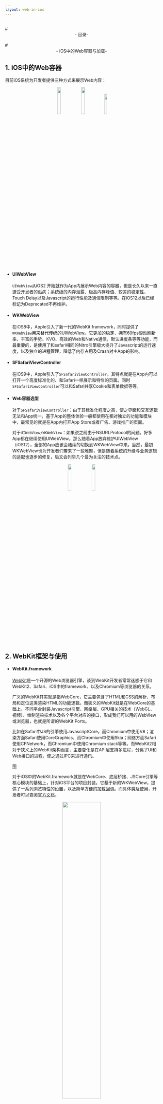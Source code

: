 ```yaml
---
layout: web-in-ios
---
```


<br>
# <center>- 目录-</center>

<br>
# <center>- iOS中的Web容器与加载-</center>

## 1. iOS中的Web容器

目前iOS系统为开发者提供三种方式来展示Web内容：

<center>
	<img width="15%" height="15%" src="https://raw.githubusercontent.com/dequan1331/dequan1331.github.io/master/assets/img/2/1.png">
	<img width="15%" height="15%" src="https://raw.githubusercontent.com/dequan1331/dequan1331.github.io/master/assets/img/2/2.png">
	<img width="13%" height="13%" src="https://raw.githubusercontent.com/dequan1331/dequan1331.github.io/master/assets/img/2/13.png">
</center>

- #### UIWebView
	
	`UIWebView`从iOS2 开始就作为App内展示Web内容的容器，但是长久以来一直遭受开发者的诟病；系统级的内存泄露、极高内存峰值、较差的稳定性、Touch Delay以及Javascript的运行性能及通信限制等等。在iOS12以后已经标记为Deprecated不再维护。

- #### WKWebView

	在iOS8中，Apple引入了新一代的WebKit framework，同时提供了`WKWebView`用来替代传统的UIWebView。它更加的稳定、拥有60fps滚动刷新率、丰富的手势、KVO、高效的Web和Native通信，默认进度条等等功能，而最重要的，是使用了和safari相同的Nitro引擎极大提升了Javascript的运行速度，以及独立的进程管理，降低了内存占用及Crash对主App的影响。
	
	
-  #### SFSafariViewController

	在iOS9中，Apple引入了`SFSafariViewController`。其特点就是在App内可以打开一个高度标准化的、和Safari一样展示和特性的页面。同时`SFSafariViewController`可以和Safari共享Cookie和表单数据等等。

-  #### Web容器选型
	
	对于`SFSafariViewController`：由于其标准化程度之高，使之界面和交互逻辑无法和App统一，基于App的整体体验一般都使用在相对独立的功能和模块中，最常见的就是在App内打开App Store或者广告、游戏推广的页面。

	对于`UIWebView/WKWebView`：如果说之前由于NSURLProtocol的问题，好多App都在继续使用UIWebView，那么随着App放弃维护UIWebView（iOS12），全部的App应该会陆续的切换到WKWebView中来。当然，最初WKWebView也为开发者们带来了一些难题，但是随着系统的升级与业务逻辑的适配也逐步的修复，后文会列举几个最为关注的技术点。
	
<center>
	<img width="15%" height="15%" src="https://raw.githubusercontent.com/dequan1331/dequan1331.github.io/master/assets/img/2/20.png">
	<img width="15%" height="15%" src="https://raw.githubusercontent.com/dequan1331/dequan1331.github.io/master/assets/img/2/21.png">
</center>
	

## 2. WebKit框架与使用

- #### WebKit.framework

	[WebKit](https://webkit.org/)是一个开源的Web浏览器引擎，谈到WebKit开发者常常迷惑于它和WebKit2、Safari、iOS中的framework、以及Chromium等浏览器的关系。

	广义的WebKit其实就是指WebCore，它主要包含了HTML和CSS的解析、布局和定位这类渲染HTML的功能逻辑。而狭义的WebKit就是在WebCore的基础上，不同平台封装Javascript引擎、网络层、GPU相关的技术（WebGL、视频）、绘制渲染技术以及各个平台对应的接口，形成我们可以用的WebView或浏览器，也就是所谓的WebKit Ports。
	
	比如在Safari中JS的引擎使用JavascriptCore，而Chromium中使用V8；渲染方面Safari使用CoreGraphics，而Chromium中使用Skia；网络方面Safari使用CFNetwork，而Chromium中使用Chromium stack等等。而WebKit2相对于狭义上的WebKit架构而言，主要变化是在API层支持多进程，分离了UI和Web接口的进程，使之通过IPC来进行通讯。
	
	[图]()
	
	对于iOS中的WebKit.framework就是在WebCore、底层桥接、JSCore引擎等核心模块的基础上，针对iOS平台的项目封装。它基于新的WKWebView，提供了一系列浏览特性的设置，以及简单方便的加载回调。而具体类及使用，开发者可以查阅[官方文档](https://developer.apple.com/documentation/webkit)。

<center>
	<img width="50%" height="50%" src="https://raw.githubusercontent.com/dequan1331/dequan1331.github.io/master/assets/img/2/4.png">
</center>
<br>

- #### Web容器使用流程与关键节点

	对于大部分日常使用来说，开发者需要关注的就是WebView的创建、配置、加载、以及系统回调的接收。
	
	<center>
	<img width="50%" height="50%" src="https://raw.githubusercontent.com/dequan1331/dequan1331.github.io/master/assets/img/2/14.png">
	</center>

	对于Web开发者，业务逻辑一般通过基于Web页面和Dom渲染的关键节点来处理。而对于iOS开发者，WKWebView提供的的注册、加载和回调时机，没有明确的与Web加载的关键节点相关联。准确的理解和处理两个维度的加载顺序，选择合理的业务逻辑处理时机，才可以实现准确而高效的应用。
	
	<center>
	<img width="70%" height="70%" src="https://raw.githubusercontent.com/dequan1331/dequan1331.github.io/master/assets/img/2/5.png">
	</center>
	
- #### WKWebView常见问题

	使用WKWebView带来的另外一个好处，就是我们可以通过源码理解部分加载逻辑，为Crash提供一些思路，或者使用一些私有方法。
		
	1. NSURLProtocol

		WKWebView最为显著的改变，就是不支持NSURLProtocol。为了兼容旧的业务逻辑，一部分App通过[WKBrowsingContextController]()中的非公开方法实现了NSURLProtocol。
		```objc
		// WKBrowsingContextController
		+ (void)registerSchemeForCustomProtocol:(NSString *)scheme WK_API_DEPRECATED_WITH_REPLACEMENT("WKURLSchemeHandler", macos(10.10, WK_MAC_TBA), ios(8.0, WK_IOS_TBA));
		```
	
		在iOS11中，系统增加了 `setURLSchemeHandler`函数用来拦截自定义的Scheme。但是不同于UIWebView，新的函数只能拦截自定义的Scheme[(SchemeRegistry.cpp)](https://github.com/WebKit/webkit/blob/master/Source/WebCore/platform/SchemeRegistry.cpp)，对使用最多的HTTP/HTTPS依然不能有效的拦截。
		```objc
		//SchemeRegistry
	    static const StringVectorFunction functions[] {
	        builtinSecureSchemes,                // about;data...
	        builtinSchemesWithUniqueOrigins,     // javascript...
	        builtinEmptyDocumentSchemes,
	        builtinCanDisplayOnlyIfCanRequestSchemes,
	        builtinCORSEnabledSchemes,           //http;https
	    };
		```
	
	
	2. 白屏

		一般WKWebView白屏的原因主要分两种，一种是由于Web的进程Crash（多见于内部进程通信）；一种就是WebView渲染时的错误（Debug一切正常只是没有对应的内容）。对于白屏的检测，前者在iOS9之后系统提供了对应Crash的回调函数，同时业界也有通过判断URL/Title是否为空的方式作为辅助；后者通过对比业界也有判断SubView是否包含WKCompsitingView，以及通过随机点截图等方式作为白屏判断的依据。
	
	
	3. 其他WKWebView的系统级问题如Cookie、POST参数、异步Javascript等等一系列的问题，可以通过业务逻辑的调整重新适配
	
	4. 由于WebKit源码等开放性，我们也可以利用私有方法来简化代码逻辑、实现复杂的产品需求。例如在[WKWebViewPrivate](https://github.com/WebKit/webkit/blob/master/Source/WebKit/UIProcess/API/Cocoa/WKWebViewPrivate)中可以获得各种页面信息、直接取到UserAgent、 在[WKBackForwardListPrivate]()中可以清理掉全部的跳转历史、以及在[WKContentViewInteraction]()中替换方法实现自定义的MenuItem等等。

		```objc
		@interface WKWebView (WKPrivate)
		@property (nonatomic, readonly) NSString *_userAgent WK_API_AVAILABLE(macosx(10.11), ios(9.0));
		...
		
		@interface WKBackForwardList (WKPrivate)
		- (void)_removeAllItems;
		...
		
		@interface WKContentView (WKInteraction)
		- (BOOL)canPerformActionForWebView:(SEL)action withSender:(id)sender;
		```


## 3. App中的应用场景

WKWebView系统提供了四个用于加载渲染Web的函数。这四个函数从加载的类型上可以分为两类：加载URL & 加载HTML\Data。所以基于此也延伸出两种不同的业务场景：加载URL的**页面直出**类和加载数据的**模板渲染**类，同时两种类型各自也有不同的优化重点及方向。

- 页面直出

	```objc
	//根据URL直接展示Web页面
	- (nullable WKNavigation *)loadRequest:(NSURLRequest *)request;
	```
	通常各类App中的Web页面加载都是通过加载URL的方式，比如嵌入的运营活动页面、广告页面等等。

- 模板渲染

	```objc
	//根据模板&数据渲染Web页面
	- (nullable WKNavigation *)loadHTMLString:(NSString *)string baseURL:(nullable NSURL *)baseURL;
	...
	```
	需要WebView加载，且交互逻辑较多的页面，最常见的就是新闻类App的内容展示页。
	
<br>
# <center>- iOS中的Web与Native的通信 -</center>

单纯的使用Web容器加载页面已经不能满足复杂的功能，开发者希望数据可以在Native和Web之间通信传递来实现复杂的功能，而Javascript就是通信的媒介。对于有WebView的情况，虽然WKWebView提供了系统级的方法，但是大部分App仍然使用基于URLScheme的WebViewBridge用以兼容。而脱离了WebView容器，系统提供了JavaScriptCore的framework，它也为之后蓬勃发展的跨平台和热修复技术提供了可能。

## 1. 基于WebView的通信

基于WebView的Web和Native通信主要有 **两个** 途径，一个是通过获取WebView当中的 JSContext，使用系统封装的基于JSCore的函数通信。另一类就是通过创建自定义Scheme的iframe Dom，客户端在回调中进行拦截实现。

- #### UIWebView & WKWebView系统级

	在`UIWebView`时代没有提供系统级的函数进行Web与Native的交互，绝大部分App都是通过WebViewJavascriptBridge（下节介绍）来进行的通信。但是由于JavascriptCore的存在，对于UIWebView来说只要有效的获取到内部的JSContext，也可以达到目的。目前已知有效的几个私有方法获取Context的方法如下：
	
	```objc
	//通过系统废弃函数获取context
	- (void)webView:(WebView *)webView didCreateJavaScriptContext:(JSContext *)context forFrame:(WebFrame *)frame;
	
	//通过valueForKeyPath获取context
	self.jsContext = [_webView valueForKeyPath:@"documentView.webView.mainFrame.javaScriptContext"];
	```
	
	在`WKWebView`中提供了系统级的Web和Native通讯机制，通过Message Handler的封装使开发效率有了很大的提升。同时系统封装了JavaScript对象和Objective-C对象的转换逻辑，也进降低了使用的门槛。

	```objc
	// js端发送消息
	window.webkit.messageHandlers.{NAME}.postMessage()
	
	//Native在回调中接收
	- (void)userContentController:(WKUserContentController *)userContentController didReceiveScriptMessage:(WKScriptMessage *)message;
	```

- #### 拦截自定义Scheme请求 - WebViewJavascriptBridge

	由于私有方法的稳定性与审核风险，开发者不愿意使用上文提到的UIWebView获取 JSContext的方式进行通信，所以通常都采用基于iframe和自定义Scheme的 JavascriptBridge进行通信。虽然在之后的WKWebView提供了系统函数，但是大部分App都需要兼容UIWebView与WKWebView，所以目前的使用范围仍然十分广泛。
	
	在Github中类似的开源框架有很多，但是无外乎都是Web侧根据固定的格式创建包含通信信息的Request，之后创建隐式iFrame节点请求；Native侧在相应的WebView回调用解析Request的Scheme，之后按照格式解析数据并处理。
	
	而对于数据传递和回调处理的问题，在兼容两种WebView、持续的更新的[WebViewJavascriptBridge](https://github.com/marcuswestin/WebViewJavascriptBridge)中，iFrame request没有直接传递数据，而是Web和Native侧维护共同的参数或回调Queue，Native通过Request中Scheme的解析触发对Queue里数据的读取。
	
	<br>
	<center>
		<img width="70%" height="70%" src="https://raw.githubusercontent.com/dequan1331/dequan1331.github.io/master/assets/img/2/6.png">
	</center>

## 2. 脱离WebView的通信 JavaScriptCore

- #### JavascriptCore原理浅析

	- JavascriptCore一直作为WebKit中内置的JS引擎使用，在iOS7之后，Apple对原有的C/C++代码进行了OC的封装，成系统级的framework供开发者使用。作为一个引擎来讲，JavascriptCore的词法、语法分析，以及多层次的JIT编译技术都是值得深入挖掘和学习的方向，由于篇幅的限制暂且不做深入的讨论。

	词法分析 语法分析 字节码生成
	[图](*******)

- #### JavascriptCore.framework

	提供了脱离WebView执行Javascript的环境和能力。

	- `JSVirtualMachine`：提供了JS执行的底层资源及内存。虽然Java与Javascript没有一点关系，但是同样作为虚拟机，JSVM和JVM做了一部分类似的事情。每个JSVirtualMachine独占线程，拥有独立的空间和管理，但是可以包含多个JSContext。应用就是多线程？
	- `JSContext`：提供了JS运行的上下文环境和接口。可以不准确的理解为，就是创建了一个Javascript中的Window对象。
	- `JSValue`：提供了OC和JS间数据类型的封装和转换[Type Conversions](https://developer.apple.com/documentation/javascriptcore/jsvalue)。除了基本的数据类型，OC中的Block转换为JS中的function，Class转换为Constructor。
	- `JSManagedValue`：Javascript使用GC机制管理内存，而OC采用引用计数的方式管理内存。所以在JavascriptCore使用过程中，难免会遇到`循环引用`以及`提前释放`的问题。
	- `JSExport`：提供了类、属性和实例方法的调用接口。ProtoType & Constructor
<br>
<center>
<img width="25%" height="25%" src="https://raw.githubusercontent.com/dequan1331/dequan1331.github.io/master/assets/img/2/7.png">
</center>

- #### 使用JavascriptCore进行通信

	- Native - Web: 通过JavascriptCore，Native可以直接在Context中执行JS语句，和Web侧进行通信和交互。

		```objc
		JSValue *value = [self.jsContext evaluateScript:@"document.cookie"];
		```
	- Web - Native: 对于Web侧向Native的通信，JavascriptCore提供两种方式，注册Block & Export协议。
	
		```objc
		//Native
		self.jsContext[@"addMethod"] = ^ NSInteger(NSInteger a, NSInteger b) {
	      return a + b;
		};
		
		//JS
		console.log(addMethod(1, 2));    //3

		//Native
		@protocol testJSExportProtocol <JSExport>
		@property (readonly) NSString *string;
		...
		@interface OCClass : NSObject <testJSExportProtocol>
		
		//JS
		var OCClass = new OCClass();
		console.log(OCClass.string);
		```
		

	无论通过以上两种方式进行通信，其核心都是将 保存到一个全局的Object中，例如window。
	
	对于OC中的属性和实例方法，JavaScriptCore在prototype中创建对应的属性和方法，而类方法则在
	
	对于每一个导出的实例方法，JavaScriptCore都会在prototype中创建一个对应的方法；
	对于么一个导出的实例属性，JavaScriptCore都会在prototype中创建一个对应一个存取器属性；
	对于每一个导出的类方法，JavaScriptCore会在constructor对象中创建一个对应的JavaScript function.


## 3. App中的应用场景

-  对于基于WebView的通信，主要用于App向H5页面中注入的Javascript Open Api，如提供Native的拍照、音视频、定位；以及App内的登录、分享等等功能。
-  对于JavaScriptCore，则催生了动态化、跨平台以及热修复等一系列技术的蓬勃发展。

<br>
# <center>- 跨平台与热修复 -</center>

近几年来国内外移动端各种方案如雨后春笋般涌现，“Write once, run anywhere”不再是开发者的向往。剥离跨平台技术在Web侧DSL、virtualDom等方面的优化，以及Native侧Runtime的应用与封装，对于两端通信的核心，依然是JavascriptCore。

<center>
<img width="70%" height="70%" src="https://raw.githubusercontent.com/dequan1331/dequan1331.github.io/master/assets/img/2/9.png">
</center>

而不同于国外开发者对跨平台技术的积极探索，国内开发者也对热修复技术产生了极大的热情。同样作为Native和Web的交叉 - JavascriptCore，依然承担着整个技术结构中的通信任务。

## 1. 基于Web的热修复技术

对于国内的iOS开发者来说，审核周期、敏感业务、支付分成以及bug修复都催生了热修复方向的不断探索。在苹果加强审核之前，几乎所有大型的App都把热修复当成了iOS开发的基础能力，最近在[《移动开发还有救么》](https://mp.weixin.qq.com/s/6znQEtQ9L2zptohSTx9-Ew)中也详细的介绍了相关黑科技的前世今生。在所有iOS热修复的方案中，基于Javascript、同时也是影响最大的就是JSPatch。

- 基于上文的分析，对于脱离WebView的Native和Web间的通信，我们只能使用JavascriptCore。而在JavascriptCore中提供了两种方式用于通信，即Context注册Block的回调，以及JSExport。对于热修复的场景来说，我们不可能把潜在需要修复的函数都一一使用协议进行注册，更不能对新增方法和删除方法等进行处理，所以在Native和Web通信这个维度，我们只能采用Context注册Block的方式。

	```objc
	// 注册回调
	context[@"_OC_callI"] = ^id(JSValue *obj, NSString *selectorName, JSValue *arguments, BOOL isSuper) {
	    return callSelector(nil, selectorName, arguments, obj, isSuper);
	};
	context[@"_OC_callC"] = ^id(NSString *className, NSString *selectorName, JSValue *arguments) {
	    return callSelector(className, selectorName, arguments, nil, NO);
	};
	```

- 确定了通信采用Block回调的方式后，热修复就面临着如何在JS中调用类以及类的方法问题。由于没有使用JSExport等方式，JS是无法找到相应类等属性和方法，在JSPathc中，通过简单的字符串替换，将所有方法都替换成通用函数（__c），然后就可以将相关信息传递给Native，进而使用runtime接口调用方法。

	```objc
	// 替换全部方法调用
	static NSString *_replaceStr = @".__c(\"$1\")(";
	
	// 调用方法
	__c: function(methodName) {
		...
		return function(){
			...
        	var ret = instance ? _OC_callI(instance, selectorName, args, isSuper):
                         		 _OC_callC(clsName, selectorName, args)
    		return _formatOCToJS(ret)
      }
	```
- 当然对于JSPatch以及其他热修复的项目来说，Web和Native通信只是整个框架中的一个技术点，更多的实现原理和细节由于篇幅的关系就不做过多的介绍了。

## 2. 基于Web的跨平台技术

随着Google开源了基于Dart语言的Flutter，跨平台的技术又进入了一个新的发展阶段。对于传统的跨平台技术来讲，各个公司以JavascriptCore作为通信桥梁，围绕着DSL的解析、方法表的注册、模块注册通信、参数传递的设计以及OC Runtime的运用等不同方向，封装成了一个又一个跨平台的项目。

<center>
	<img width="70%" height="70%" src="https://raw.githubusercontent.com/dequan1331/dequan1331.github.io/master/assets/img/2/8.png">
</center>

而在其中，以Javascript作为前端DSL的跨平台技术方案里，FaceBook的[react-native](https://github.com/facebook/react-native)以及阿里(目前托管给了Apache)的[Weex](https://github.com/apache/incubator-weex)最为流行。在网络上两者的比较文章有很多，集中在学习成本、框架生态、代码侵入、性能以及包大小等。目前，React Native已经开始了新一轮的重构，在线程模式、渲染方式、Native侧架构以及Api方向都会有较大的变化，相信未来在性能和使用上都会有更好的体验。

而Web和Native的通信桥梁仍然是JavascriptCore。

```objc
    JSValue* (^callNativeBlock)(JSValue *, JSValue *, JSValue *) = ^JSValue*(JSValue *instance, JSValue *tasks, JSValue *callback){
		...
      return [JSValue valueWithInt32:(int32_t)callNative(instanceId, tasksArray, callbackId) inContext:[JSContext currentContext]];
    };
    _jsContext[@"callNative"] = callNativeBlock; 
```

同样，跨平台又是一个庞大的技术体系，JavascriptCore仅仅是作为整个体系运转中的一个小小的部分，而整个跨平台的技术方案就需要另开多个篇幅进行介绍了。

<br>
# <center>- iOS中Web相关优化策略 -</center>

随着Web技术的不断升级以及App动态性业务需求的增多，越来越多的Web页面加入到了iOS App当中。与之对应的，首屏展示速度——这个对于移动客户端Web的最重要体验优化，也成为了移动客户端中Web业务最重要的优化方向。

用户体验、增长与转化率上都至关重要



## 1. 不同业务场景的优化策略

对于单纯的Web页面来说，业界早已有了合理的优化方向以及成熟的优化方案，而对于移动客户端中的Web来说，开发者在进行单一的Web优化同时，还可以通过优化Web容器以及Web页面中数据加载方式等多个途径做出优化。

关键渲染路径。

更为激进的优化，实现成本和对项目的侵入性比较大，LocalServer
通过特殊的格式规范实现了分段缓存+增量更新，，业务形态


<center>
	<img width="50%" height="50%" src="https://raw.githubusercontent.com/dequan1331/dequan1331.github.io/master/assets/img/2/18.png">
</center>

## 2. Web维度的优化

- #### 通用Web优化

- #### 离线包

	由于Web页面内请求的不可控以及网络环境的影响，为了提升Web的加载响应速度，无论是直出类型还是渲染类型的Web页面都把部分资源打包到了Native本地，或是选择合适的时机由Native优先下载。这些提前下载的资源（HTML模板、JS文件、CSS文件、占位图片）在Web中称为离线包。通过离线包的使用，Web页面可以并行（提前）加载页面资源，同时摆脱了网络的影响。
	
- #### 其他

## 3. Native维度的优化

- #### 容器复用和预热

<center>
<img width="15%" height="15%" src="https://raw.githubusercontent.com/dequan1331/dequan1331.github.io/master/assets/img/2/22.png">
</center>

- #### Native接管资源请求，替代Web内核的资源加载，可以做到并行加载

- #### 替换任意标签Native实现，地图、音视频、

<center>
	<img width="50%" height="50%" src="https://raw.githubusercontent.com/dequan1331/dequan1331.github.io/master/assets/img/2/15.png">
</center>

- #### 按优先级划分业务逻辑

<center>
	<img width="50%" height="50%" src="https://raw.githubusercontent.com/dequan1331/dequan1331.github.io/master/assets/img/2/17.png">
</center>

## 4. 优化整体流程

所以整体上对于客户端来说，我们可以从Native维度（容器和数据加载）以及Web维度两个方向提升加载速度，按照页面的加载流程，整体的优化方向如下：

<center>
	<img width="50%" height="50%" src="https://raw.githubusercontent.com/dequan1331/dequan1331.github.io/master/assets/img/2/16.png">
</center>

<br>
# <center>- iOS中Web相关延伸业务 -</center>



## 1. 模板引擎

- 为了达到并行加载数据以及并行处理复杂的展示逻辑，对于非直出类型的Web页面，绝大部分App都采用数据和模板分离下发的方式。而这样的技术架构，导致在客户端内需要增加替换对应DSL的模板标签，形成最终的HTML的业务逻辑。简单的字符串替换逻辑不但低效，还无法做到合理的组件化管理，以及组件合理的与Native交互，而模板引擎相关技术会使这种逻辑和表现分离的业务场景实现的更加简洁和优雅。

- 基于模板引擎与数据分离，客户端可以根据数据并行创建子业务模块，同时在子业务模块中处理和Native交互的部分如图片裁剪适配、点击跳转等等，生成HTML代码片段。之后基于模板进行替换生成完整的页面。这样不但减少了大量的字符串替换逻辑，同时业务也得到了合理拆分。

<center>
	<img width="70%" height="70%" src="https://raw.githubusercontent.com/dequan1331/dequan1331.github.io/master/assets/img/2/10.png">
</center>
<br>
- 模板引擎的本质就是字符串的解析和替换拼接。在Web端不同的使用场景有很多不同语法的引擎类型，而在客户端较为流行的，有使用较为复杂的[MGTemplateEngine](https://github.com/mattgemmell/MGTemplateEngine)，它类似于Smarty，支持部分模板逻辑。也有基于[mustache](http://mustache.github.io/)，Logic-less的[GRMustache](https://github.com/groue/GRMustache)可供选择。

## 2. 资源动态更新和管理

无论是离线包、本地注入的JS、CSS文件、以及Web中的默认图片，目的都是通过打包或提前下载，替换网络请求为本地读取来优化Web的加载体验。而对于这些资源的管理，开发者需要从合理的下载与更新，以及Web中合理的访问这两个方面进行设计。

- #### 下载与更新
	
	1. 而对于类似的通用资源下载于更新，我们需要
	1. 在资源内容发生变化时更改其Url，强制用户下载新资源。通常情况下，可以通过在文件名中嵌入文件的修改时间 & 版本号来实现。
	2. 离线包：增量更新，
	3. 签名校验&重试
	4. url重定向，加时间

	<center>
	<img width="40%" height="40%" src="https://raw.githubusercontent.com/dequan1331/dequan1331.github.io/master/assets/img/2/11.png">
	</center>


- #### 基于LocalServer的访问

	离线包自身的下载业务，需要考虑下载时机、是否采用增量下载、校验等等通用的问题。而对于已经下载好的离线包，如何将Web请求重定向到本地，大部分App都依赖于NSURLProtocol。上文提到在WKWebView中虽然可以使用私有函数实现（或者iOS11+提供系统函数），但是仍然有许多问题。开发者可以通过集成LocalServer，接管部分Web请求，从而达到访问本地资源的目的，同时LocalServer的引入还可以为我们自定义HTTP缓存提供基础。

	对于Web网络请求的资源来说，通过HTTP的缓存策略可以减少通信，提升加载速度。而对于本地的样式文件、JS注入文件、默认图片等资源，频繁的读取磁盘也在一定程度上影响了资源加载速度。（离线包）
	为了解决WKWebView中NSURLProtocol的问题，
	同时，离线包的使用是将需要下载的网络资源优化成了本地读取。而本地读取的资源，为了减少I/O，进一步优化性能，部分App集成了LocalServer，通过将本地资源封装成Response，利用HTTP的缓存技术，进一步的优化了读取的时间和性能。可以在App中内置WebServer，将读取本地资源文件变成本地服务器的请求，这样就能扩展资源数据为Response，通过HTTP缓存技术实现层次化的缓存结构。（直接在file的url上加）

- #### GCDWebServer浅析
	排除Socket类型，业界流行的Objc版针对HTTP开源的WebServer，不外乎年久失修的[CocoaHTTPServer](https://github.com/robbiehanson/CocoaHTTPServer)以及[GCDWebServer](https://github.com/swisspol/GCDWebServer)。GCDWebServer是一个基于GCD的轻量级服务器，简单的四个模块 - Server / Connection / Request / Reponse，以及通过维护LIFO的Handler队列传入业务逻辑生成响应。在排除了基于RFC的Request/Response协议设计之外，关键的代码和流程如下：

	```objc
	//GCDWebServer 端口绑定
	bind(listeningSocket, address, length)
	listen(listeningSocket, (int)maxPendingConnections)
    
    //GCDWebServer 绑定Socket端口并接收数据源
    dispatch_source_t source = dispatch_source_create(DISPATCH_SOURCE_TYPE_READ, listeningSocket, 0, dispatch_get_global_queue(_dispatchQueuePriority, 0));
	
	//GCDWebServer 接收数据并创建Connection
	dispatch_source_set_event_handler(source, ^{
		...
       GCDWebServerConnection* connection = [(GCDWebServerConnection*)[self->_connectionClass alloc] initWithServer:self localAddress:localAddress remoteAddress:remoteAddress socket:socket]; 
	
	//GCDWebServerConnection 读取数据
	dispatch_read(_socket, length, dispatch_get_global_queue(_server.dispatchQueuePriority, 0), ^(dispatch_data_t buffer, int error) {
	
	//GCDWebServerConnection 处理GCDWebServerMatchBlock和GCDWebServerAsyncProcessBlock
    self->_request = self->_handler.matchBlock(requestMethod, requestURL, requestHeaders, requestPath, requestQuery);
    ...
    _handler.asyncProcessBlock(request, [completion copy]);
	```
	在LocalServer的使用上，也要注意端口的选择[ports used by Apple](https://support.apple.com/en-us/HT202944)，以及前后台切换时suspendInBackground的设置和业务处理。

## 3. Javascript Open Api

- 随着App业务的不断发展，单纯的Web加载与渲染无法满足复杂的交互逻辑如拍照、音视频、蓝牙、定位等，同时App内需要统一的登录态，统一的分享逻辑以及支付逻辑等。所以针对第三方的Web页面，Native需要注册相应的Javascript接口供Web使用。

- 当然对于Api需要提供的能力、接口设计和文档规范，不同的业务逻辑和团队代码风格会有不同的定义，[微信JS-SDK说明文档](https://mp.weixin.qq.com/wiki?t=resource/res_main&id=mp1421141115) 就是一个很好的例子。而脱离Javascript Open Api对外的接口设计和封装，在内部的实现上也有一些通用的关键因素，这里简单列举几个：

	- #### 注入方式和时机
	
		对于Javascript文件的注入，最简单的就是将文件打包到项目中，使用WKWebView提供的系统函数进行注入。这种方式无需网络加载，可以合理的选择注入时机，但是无法动态的进行修改和调整。而对于这部分业务需求需要经常调整的App来说，也可以把文件存储到CDN，通过模板替换或者和Web合作者约定，在Web的HTML中通过URL的方式进行加载，这种的方式虽然动态话程度较高，但是需要合作方的配合，同时对于JS Api也不能做到拆分的注入。
		
		针对上面的两种方式的不足，一个较为合理的方式是建立资源的动态更新系统（下文具体介绍），同时Javascript文件采用本地注入的方式。这样一方面支持了动态更新，也无需合作方的配合，同时对于不同的业务场景可以拆分不同的Api进行注入，保证安全。

	- #### 安全控制

		对于Javascript Open Api设计实现的另一个重要方面，就是安全性的控制。由于完整的Api需要支持Native登录、Cookies等较为敏感的信息获取，同时也支持一些对UI和体验影响较多的功能如页面跳转、分享等，所以App需要一套权限分级的逻辑控制Web相关的接口调用，保证体验和安全。
		
		常规的做法就是在Javascript Open Api建立分级的管理，不同权限的Web页面只能调用各自权限内的接口。客户端通过Domain进行分级，同时支持动态拉取权限Domain白名单，灵活的配置Web页面的权限。在此基础上App内部也可以通过业务逻辑的划分，在Native层面使用不同的容器加载页面，而容器根据业务逻辑的不同，注入不同的JS文件进行权限控制。

<center>
	<img width="30%" height="30%" src="https://raw.githubusercontent.com/dequan1331/dequan1331.github.io/master/assets/img/2/12.png">
</center>
# <center>- 其他 -</center>




